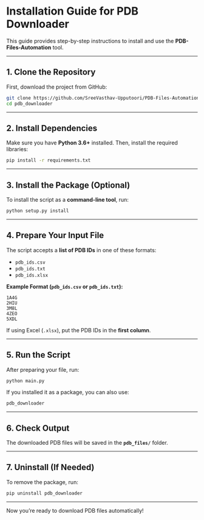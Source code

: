 # Installation Guide for PDB Downloader

This guide provides step-by-step instructions to install and use the **PDB-Files-Automation** tool.

---

## **1. Clone the Repository**
First, download the project from GitHub:
```bash
git clone https://github.com/SreeVasthav-Upputoori/PDB-Files-Automation  
cd pdb_downloader
```

---

## **2. Install Dependencies**
Make sure you have **Python 3.6+** installed. Then, install the required libraries:
```bash
pip install -r requirements.txt
```

---

## **3. Install the Package (Optional)**
To install the script as a **command-line tool**, run:
```bash
python setup.py install
```

---

## **4. Prepare Your Input File**
The script accepts a **list of PDB IDs** in one of these formats:
- `pdb_ids.csv`
- `pdb_ids.txt`
- `pdb_ids.xlsx`

**Example Format (`pdb_ids.csv` or `pdb_ids.txt`):**
```
1A4G
2HIU
3M8L
4ZEO
5XDL
```

If using Excel (`.xlsx`), put the PDB IDs in the **first column**.

---

## **5. Run the Script**
After preparing your file, run:
```bash
python main.py
```

If you installed it as a package, you can also use:
```bash
pdb_downloader
```

---

## **6. Check Output**
The downloaded PDB files will be saved in the **`pdb_files/`** folder.

---

## **7. Uninstall (If Needed)**
To remove the package, run:
```bash
pip uninstall pdb_downloader
```

---

Now you’re ready to download PDB files automatically! 
